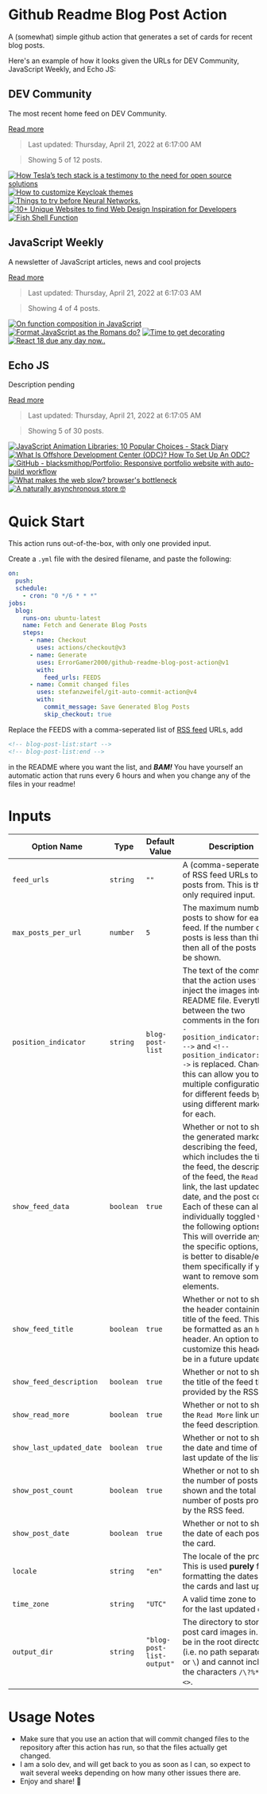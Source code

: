 # Github Readme Blog Post Action

A (somewhat) simple github action that generates a set of cards for recent blog posts.

Here's an example of how it looks given the URLs for DEV Community, JavaScript Weekly, and Echo JS:

<!-- post-list:start -->
## DEV Community

The most recent home feed on DEV Community.

[Read more](https://dev.to)
> Last updated: Thursday, April 21, 2022 at 6:17:00 AM

> Showing 5 of 12 posts.

[![How Tesla’s tech stack is a testimony to the need for open source solutions](https://raw.githubusercontent.com/ErrorGamer2000/github-readme-blog-post-action/main/generated_files/DEV_Community/How_Tesla’s_tech_stack_is_a_testimony_to_the_need_for_open_source_solutions.svg)](https://dev.to/shahednasser/how-teslas-tech-stack-is-a-testimony-to-the-need-for-open-source-solutions-5c6e)
[![How to customize Keycloak themes](https://raw.githubusercontent.com/ErrorGamer2000/github-readme-blog-post-action/main/generated_files/DEV_Community/How_to_customize_Keycloak_themes.svg)](https://dev.to/trigo/how-to-customize-keycloak-themes-545)
[![Things to try before Neural Networks.](https://raw.githubusercontent.com/ErrorGamer2000/github-readme-blog-post-action/main/generated_files/DEV_Community/Things_to_try_before_Neural_Networks..svg)](https://dev.to/codewithsom/things-to-try-before-neural-networks-1061)
[![10+ Unique Websites to find Web Design Inspiration for Developers](https://raw.githubusercontent.com/ErrorGamer2000/github-readme-blog-post-action/main/generated_files/DEV_Community/10+_Unique_Websites_to_find_Web_Design_Inspiration_for_Developers.svg)](https://dev.to/cesscode/10-unique-websites-to-find-web-design-inspiration-for-developers-1j0j)
[![Fish Shell Function](https://raw.githubusercontent.com/ErrorGamer2000/github-readme-blog-post-action/main/generated_files/DEV_Community/Fish_Shell_Function.svg)](https://dev.to/jeongoon/fish-shell-function-p2l)


## JavaScript Weekly

A newsletter of JavaScript articles, news and cool projects

[Read more](https://javascriptweekly.com/)
> Last updated: Thursday, April 21, 2022 at 6:17:03 AM

> Showing 4 of 4 posts.

[![On function composition in JavaScript](https://raw.githubusercontent.com/ErrorGamer2000/github-readme-blog-post-action/main/generated_files/JavaScript_Weekly/On_function_composition_in_JavaScript.svg)](https://javascriptweekly.com/issues/585)
[![Format JavaScript as the Romans do?](https://raw.githubusercontent.com/ErrorGamer2000/github-readme-blog-post-action/main/generated_files/JavaScript_Weekly/Format_JavaScript_as_the_Romans_do_.svg)](https://javascriptweekly.com/issues/584)
[![Time to get decorating](https://raw.githubusercontent.com/ErrorGamer2000/github-readme-blog-post-action/main/generated_files/JavaScript_Weekly/Time_to_get_decorating.svg)](https://javascriptweekly.com/issues/583)
[![React 18 due any day now..](https://raw.githubusercontent.com/ErrorGamer2000/github-readme-blog-post-action/main/generated_files/JavaScript_Weekly/React_18_due_any_day_now...svg)](https://javascriptweekly.com/issues/582)


## Echo JS

Description pending

[Read more](
http://www.echojs.com
)
> Last updated: Thursday, April 21, 2022 at 6:17:05 AM

> Showing 5 of 30 posts.

[![JavaScript Animation Libraries: 10 Popular Choices - Stack Diary](https://raw.githubusercontent.com/ErrorGamer2000/github-readme-blog-post-action/main/generated_files/_Echo_JS_/JavaScript_Animation_Libraries__10_Popular_Choices_-_Stack_Diary.svg)](https://stackdiary.com/javascript-animation-libraries/)
[![What Is Offshore Development Center (ODC)? How To Set Up An ODC?](https://raw.githubusercontent.com/ErrorGamer2000/github-readme-blog-post-action/main/generated_files/_Echo_JS_/What_Is_Offshore_Development_Center_(ODC)__How_To_Set_Up_An_ODC_.svg)](https://medium.com/@anh.dao_42279/what-is-offshore-development-center-odc-how-to-set-up-an-odc-4eb13544ce4c)
[![GitHub - blacksmithop/Portfolio: Responsive portfolio website with auto-build workflow](https://raw.githubusercontent.com/ErrorGamer2000/github-readme-blog-post-action/main/generated_files/_Echo_JS_/GitHub_-_blacksmithop_Portfolio__Responsive_portfolio_website_with_auto-build_workflow.svg)](https://github.com/blacksmithop/Portfolio)
[![What makes the web slow? browser's bottleneck](https://raw.githubusercontent.com/ErrorGamer2000/github-readme-blog-post-action/main/generated_files/_Echo_JS_/What_makes_the_web_slow__browser's_bottleneck.svg)](https://medhatdawoud.net/blog/what-makes-the-web-slow)
[![A naturally asynchronous store 🤓](https://raw.githubusercontent.com/ErrorGamer2000/github-readme-blog-post-action/main/generated_files/_Echo_JS_/A_naturally_asynchronous_store_🤓.svg)](https://dev.to/uppercod/a-naturally-asynchronous-store-57f4)


<!-- post-list:end -->

# Quick Start

This action runs out-of-the-box, with only one provided input.

Create a `.yml` file with the desired filename, and paste the following:

```yml
on:
  push:
  schedule:
    - cron: "0 */6 * * *"
jobs:
  blog:
    runs-on: ubuntu-latest
    name: Fetch and Generate Blog Posts
    steps:
      - name: Checkout
        uses: actions/checkout@v3
      - name: Generate
        uses: ErrorGamer2000/github-readme-blog-post-action@v1
        with:
          feed_urls: FEEDS
      - name: Commit changed files
        uses: stefanzweifel/git-auto-commit-action@v4
        with:
          commit_message: Save Generated Blog Posts
          skip_checkout: true
```

Replace the FEEDS with a comma-seperated list of [RSS feed](https://rss.com/blog/how-do-rss-feeds-work/) URLs, add

```md
<!-- blog-post-list:start -->
<!-- blog-post-list:end -->
```

in the README where you want the list, and **_BAM!_** You have yourself an automatic action that runs every 6 hours and when you change any of the files in your readme!

# Inputs

<table>
  <thead>
    <tr>
      <th>Option Name</th>
      <th>Type</th>
      <th>Default Value</th>
      <th>Description</th>
    </tr>
  </thead>
  <tbody>
    <tr>
      <td><code>feed_urls</code></td>
      <td><code>string</code></td>
      <td><code>""</code></td>
      <td>A (comma-seperated) list of RSS feed URLs to load posts from. This is the only required input.</td>
    </tr>
    <tr>
      <td><code>max_posts_per_url</code></td>
      <td><code>number</code></td>
      <td><code>5</code></td>
      <td>The maximum number of posts to show for each feed. If the number of posts is less than this, then all of the posts will be shown.</td>
    </tr>
    <tr>
      <td><code>position_indicator</code></td>
      <td><code>string</code></td>
      <td><code>blog-post-list</code></td>
      <td>The text of the comments that the action uses to inject the images into the README file. Everything between the two comments in the form <code>&lt;!-- position_indicator:start --&gt;</code> and <code>&lt;!-- position_indicator:end --&gt;</code> is replaced. Changing this can allow you to use multiple configurations for different feeds by using different markers for each.</td>
    </tr>
    <tr>
      <td><code>show_feed_data</code></td>
      <td><code>boolean</code></td>
      <td><code>true</code></td>
      <td>Whether or not to show the generated markdown describing the feed, which includes the title of the feed, the description of the feed, the <code>Read More</code> link, the last updated date, and the post count. Each of these can also be individually toggled with the following options. This will override any of the specific options, so it is better to disable/enable them specifically if you want to remove some elements.</td>
    </tr>
    <tr>
      <td><code>show_feed_title</code></td>
      <td><code>boolean</code></td>
      <td><code>true</code></td>
      <td>Whether or not to show the header containing the title of the feed. This will be formatted as an <code>h2</code> header. An option to customize this header will be in a future update.</td>
    </tr>
    <tr>
      <td><code>show_feed_description</code></td>
      <td><code>boolean</code></td>
      <td><code>true</code></td>
      <td>Whether or not to show the title of the feed that is provided by the RSS feed.</td>
    </tr>
    <tr>
      <td><code>show_read_more</code></td>
      <td><code>boolean</code></td>
      <td><code>true</code></td>
      <td>Whether or not to show the <code>Read More</code> link under the feed description.</td>
    </tr>
    <tr>
      <td><code>show_last_updated_date</code></td>
      <td><code>boolean</code></td>
      <td><code>true</code></td>
      <td>Whether or not to show the date and time of the last update of the list.</td>
    </tr>
    <tr>
      <td><code>show_post_count</code></td>
      <td><code>boolean</code></td>
      <td><code>true</code></td>
      <td>Whether or not to show the number of posts shown and the total number of posts provided by the RSS feed.</td>
    </tr>
    <tr>
      <td><code>show_post_date</code></td>
      <td><code>boolean</code></td>
      <td><code>true</code></td>
      <td>Whether or not to show the date of each post on the card.</td>
    </tr>
    <tr>
      <td><code>locale</code></td>
      <td><code>string</code></td>
      <td><code>"en"</code></td>
      <td>The locale of the project. This is used <strong>purely</strong> for formatting the dates of the cards and last update.</td>
    </tr>
    <tr>
      <td><code>time_zone</code></td>
      <td><code>string</code></td>
      <td><code>"UTC"</code></td>
      <td>A valid time zone to use for the last updated date.</td>
    </tr>
    <tr>
      <td><code>output_dir</code></td>
      <td><code>string</code></td>
      <td><code>"blog-post-list-output"</code></td>
      <td>The directory to store the post card images in. Must be in the root directory (i.e. no path separators <code>/</code> or <code>\</code>) and cannot include the characters <code>/\?%*:|"&lt;&gt;</code>.</td>
    </tr>
<!--
    <tr>
      <td><code></code></td>
      <td><cde></cde></td>
      <td><code></code></td>
      <td></td>
    </tr>
-->
  </tbody>
</table>

# Usage Notes

- Make sure that you use an action that will commit changed files to the repository after this action has run, so that the files actually get changed.
- I am a solo dev, and will get back to you as soon as I can, so expect to wait several weeks depending on how many other issues there are.
- Enjoy and share! 🤗
